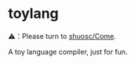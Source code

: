# toylang

⚠️：Please turn to [shuosc/Come](https://github.com/shuosc/Come).

A toy language compiler, just for fun.
